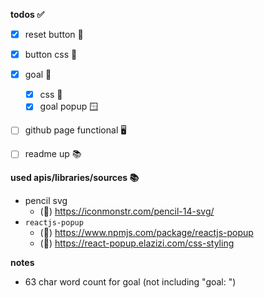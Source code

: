 **todos ✅**
- [x] reset button 🔂
- [x] button css 🎨
- [x] goal 🎯
    - [x] css 🎨
    - [x] goal popup 🪟
- [ ] github page functional 🖥️
- [ ] readme up 📚


**used apis/libraries/sources 📚**
- pencil svg
    - (🔗) https://iconmonstr.com/pencil-14-svg/ 
- `reactjs-popup`
    - (🔗) https://www.npmjs.com/package/reactjs-popup
    - (🔗) https://react-popup.elazizi.com/css-styling

**notes**
- 63 char word count for goal (not including "goal: ")